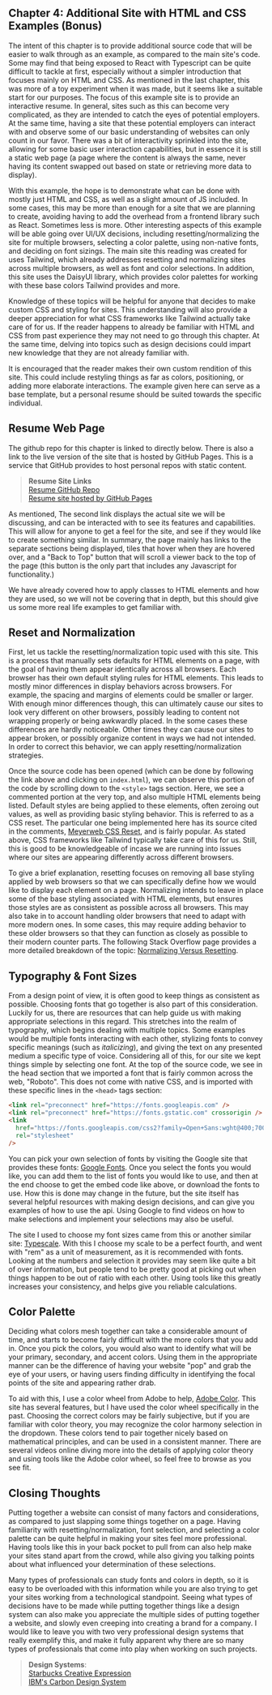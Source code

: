 ## Chapter 4: Additional Site with HTML and CSS Examples (Bonus)

The intent of this chapter is to provide additional source code that will be easier to walk through as an
example, as compared to the main site's code. Some may find that being exposed to React with Typescript can be
quite difficult to tackle at first, especially without a simpler introduction that focuses mainly on
HTML and CSS. As mentioned in the last chapter, this was more of a toy experiment when it was made, but it seems
like a suitable start for our purposes. The focus of this example site is to provide an interactive resume. In
general, sites such as this can become very complicated, as they are intended to catch the eyes of potential
employers. At the same time, having a site that these potential employers can interact with and observe some of
our basic understanding of websites can only count in our favor. There was a bit of interactivity
sprinkled into the site, allowing for some basic user interaction capabilities, but in essence it is still a
static web page (a page where the content is always the same, never having its content swapped out based on
state or retrieving more data to display).

With this example, the hope is to demonstrate what can be done with mostly just HTML and CSS, as well as
a slight amount of JS included. In some cases, this may be more than enough for a site that we are planning
to create, avoiding having to add the overhead from a frontend library such as React. Sometimes less is more.
Other interesting aspects of this example will be able going over UI/UX decisions, including
resetting/normalizing the site for multiple browsers, selecting a color palette, using non-native fonts, and
deciding on font sizings. The main site this reading was created for uses Tailwind, which already
addresses resetting and normalizing sites across multiple browsers, as well as font and color selections. In
addition, this site uses the DaisyUI library, which provides color palettes for working with these base colors
Tailwind provides and more.

Knowledge of these topics will be helpful for anyone that decides to make custom CSS and styling for sites.
This understanding will also provide a deeper appreciation for what CSS frameworks like Tailwind actually take
care of for us. If the reader happens to already be familiar with HTML and CSS from past experience they may not
need to go through this chapter. At the same time, delving into topics such as design decisions could impart
new knowledge that they are not already familiar with.

It is encouraged that the reader makes their own custom rendition of this site. This could include restyling
things as far as colors, positioning, or adding more elaborate interactions. The example given here can serve as
a base template, but a personal resume should be suited towards the specific individual.

## Resume Web Page

The github repo for this chapter is linked to directly below. There is also a link to the live version of
the site that is hosted by GitHub Pages. This is a service that GitHub provides to host personal repos
with static content.

> **Resume Site Links**  
> [Resume GitHub Repo](https://github.com/tdownie0/resume)  
> [Resume site hosted by GitHub Pages](https://tdownie0.github.io/resume/)

As mentioned, The second link displays the actual site we will be discussing, and can be interacted with to see
its features and capabilities. This will allow for anyone to get a feel for the site, and see if they would like
to create something similar. In summary, the page mainly has links to the separate sections being displayed,
tiles that hover when they are hovered over, and a "Back to Top" button that will scroll a viewer back to the top
of the page (this button is the only part that includes any Javascript for functionality.)

We have already covered how to apply classes to HTML elements and how they are used, so we will not be covering
that in depth, but this should give us some more real life examples to get familiar with.

## Reset and Normalization

First, let us tackle the resetting/normalization topic used with this site. This is a process that manually sets
defaults for HTML elements on a page, with the goal of having them appear identically across all browsers.
Each browser has their own default styling rules for HTML elements. This leads to mostly minor differences in
display behaviors across browsers. For example, the spacing and margins of elements
could be smaller or larger. With enough minor differences though, this can ultimately cause our sites to look
very different on other browsers, possibly leading to content not wrapping properly or being awkwardly placed.
In the some cases these differences are hardly noticeable. Other times they can cause our sites to
appear broken, or possibly organize content in ways we had not intended. In order to correct this behavior, we
can apply resetting/normalization strategies.

Once the source code has been opened (which can be done by following the link above and clicking on
`index.html`), we can observe this portion of the code by scrolling down to the `<style>` tags section. Here, we
see a commented portion at the very top, and also multiple HTML elements being listed. Default styles are being
applied to these elements, often zeroing out values, as well as providing basic styling behavior. This is
referred to as a CSS reset. The particular one being implemented here has its source cited in the comments,
[Meyerweb CSS Reset](http://meyerweb.com/eric/tools/css/reset/), and is fairly popular. As
stated above, CSS frameworks like Tailwind typically take care of this for us. Still, this is good to be
knowledgeable of incase we are running into issues where our sites are appearing differently across different browsers.

To give a brief explanation, resetting focuses on removing all base styling applied by web browsers so
that we can specifically define how we would like to display each element on a page. Normalizing intends to
leave in place some of the base styling associated with HTML elements, but ensures those styles are as
consistent as possible across all browsers. This may also take in to account handling older browsers that need
to adapt with more modern ones. In some cases, this may require adding behavior to these older browsers so that
they can function as closely as possible to their modern counter parts. The following Stack Overflow page
provides a more detailed breakdown of the topic:
[Normalizing Versus Resetting](https://stackoverflow.com/questions/6887336/what-is-the-difference-between-normalize-css-and-reset-css).

## Typography & Font Sizes

From a design point of view, it is often good to keep things as consistent as possible. Choosing fonts that go
together is also part of this consideration. Luckily for us, there are resources that can help guide us with
making appropriate selections in this regard. This stretches into the realm of typography, which begins
dealing with multiple topics. Some examples would be multiple fonts interacting with each other, stylizing fonts
to convey specific meanings (such as _italicizing_), and giving the text on any presented medium a specific type
of voice. Considering all of this, for our site we kept things simple by selecting one font. At the top of the
source code, we see in the head section that we imported a font that is fairly common across the web, "Roboto".
This does not come with native CSS, and is imported with these specific lines in the `<head>` tags section:

```html
<link rel="preconnect" href="https://fonts.googleapis.com" />
<link rel="preconnect" href="https://fonts.gstatic.com" crossorigin />
<link
  href="https://fonts.googleapis.com/css2?family=Open+Sans:wght@400;700&family=Roboto:wght@300;400&display=swap"
  rel="stylesheet"
/>
```

You can pick your own selection of fonts by visiting the Google site that provides these fonts:
[Google Fonts](https://fonts.google.com/). Once you select the fonts you would like, you can add them to the list
of fonts you would like to use, and then at the end choose to get the embed code like above, or download the
fonts to use. How this is done may change in the future, but the site itself has several helpful resources with
making design decisions, and can give you examples of how to use the api. Using Google to find videos on how
to make selections and implement your selections may also be useful.

The site I used to choose my font sizes came from this or another similar site:
[Typescale](https://typescale.com/). With this I choose my scale to be a perfect fourth, and went with "rem" as
a unit of measurement, as it is recommended with fonts. Looking at the numbers and selection it provides may
seem like quite a bit of over information, but people tend to be pretty good at picking out when things happen
to be out of ratio with each other. Using tools like this greatly increases your consistency, and helps give
you reliable calculations.

## Color Palette

Deciding what colors mesh together can take a considerable amount of time, and starts to become fairly difficult
with the more colors that you add in. Once you pick the colors, you would also want to identify what will
be your primary, secondary, and accent colors. Using them in the appropriate manner can be the difference of
having your website "pop" and grab the eye of your users, or having users finding difficulty in identifying
the focal points of the site and appearing rather drab.

To aid with this, I use a color wheel from Adobe to help,
[Adobe Color](https://color.adobe.com/create/color-wheel). This site has several features, but I have used the
color wheel specifically in the past. Choosing the correct colors may be fairly subjective, but if you are
familiar with color theory, you may recognize the color harmony selection in the dropdown. These colors tend to
pair together nicely based on mathematical principles, and can be used in a consistent manner. There are
several videos online diving more into the details of applying color theory and using tools like the Adobe
color wheel, so feel free to browse as you see fit.

## Closing Thoughts

Putting together a website can consist of many factors and considerations, as compared to just slapping some
things together on a page. Having familiarity with resetting/normalization, font selection, and selecting a
color palette can be quite helpful in making your sites feel more professional. Having tools like this in your
back pocket to pull from can also help make your sites stand apart from the crowd, while also giving you talking
points about what influenced your determination of these selections.

Many types of professionals can study fonts and colors in depth, so it is easy to be overloaded with this
information while you are also trying to get your sites working from a technological standpoint. Seeing what
types of decisions have to be made while putting together things like a design system can also make you
appreciate the multiple sides of putting together a website, and slowly even creeping into creating a brand for
a company. I would like to leave you with two very professional design systems that really exemplify this, and
make it fully apparent why there are so many types of professionals that come into play when working on such
projects.

> **Design Systems**:  
> [Starbucks Creative Expression](https://creative.starbucks.com/)  
> [IBM's Carbon Design System](https://carbondesignsystem.com/)
